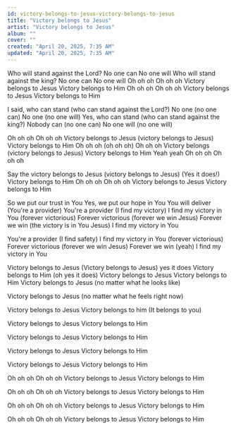 ```yaml
---
id: victory-belongs-to-jesus-victory-belongs-to-jesus
title: "Victory belongs to Jesus"
artist: "Victory belongs to Jesus"
album: ""
cover: ""
created: "April 20, 2025, 7:35 AM"
updated: "April 20, 2025, 7:35 AM"
---
```


Who will stand against the Lord?
No one can
No one will
Who will stand against the king?
No one can
No one will
Oh oh oh
Oh oh oh
Victory belongs to Jesus
Victory belongs to Him
Oh oh oh
Oh oh oh
Victory belongs to Jesus
Victory belongs to Him

I said, who can stand (who can stand against the Lord?)
No one (no one can)
No one (no one will)
Yes, who can stand (who can stand against the king?)
Nobody can (no one can)
No one will (no one will)

Oh oh oh
Oh oh oh
Victory belongs to Jesus (victory belongs to Jesus)
Victory belongs to Him
Oh oh oh (oh oh oh)
Oh oh oh
Victory belongs (victory belongs to Jesus)
Victory belongs to Him
Yeah yeah
Oh oh oh
Oh oh oh

Say the victory belongs to Jesus (victory belongs to Jesus)
(Yes it does!) Victory belongs to Him
Oh oh oh
Oh oh oh
Victory belongs to Jesus
Victory belongs to Him

So we put our trust in You
Yes, we put our hope in You
You will deliver (You're a provider)
You're a provider (I find my victory)
I find my victory in You (forever victorious)
Forever victorious (forever we win Jesus)
Forever we win (the victory is in You Jesus)
I find my victory in You

You're a provider (I find safety)
I find my victory in You (forever victorious)
Forever victorious (forever we win Jesus)
Forever we win (yeah)
I find my victory in You

Victory belongs to Jesus (Victory belongs to Jesus) yes it does
Victory belongs to Him (oh yes it does)
Victory belongs to Jesus
Victory belongs to Him
Victory belongs to Jesus (no matter what he looks like)

Victory belongs to Jesus (no matter what he feels right now)

Victory belongs to Jesus
Victory belongs to him
(It belongs to you)

Victory belongs to Jesus
Victory belongs to Him

Victory belongs to Jesus
Victory belongs to Him

Victory belongs to Jesus
Victory belongs to Him

Victory belongs to Jesus
Victory belongs to Him

Oh oh oh
Oh oh oh
Victory belongs to Jesus
Victory belongs to Him

Oh oh oh
Oh oh oh
Victory belongs to Jesus
Victory belongs to Him

Oh oh oh
Oh oh oh
Victory belongs to Jesus
Victory belongs to Him

Oh oh oh
Oh oh oh
Victory belongs to Jesus
Victory belongs to Him